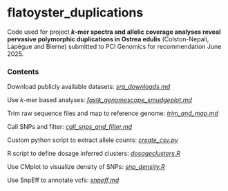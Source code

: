 # flatoyster_duplications
Code used for project ***k*-mer spectra and allelic coverage analyses reveal pervasive polymorphic duplications in Ostrea edulis** (Colston-Nepali, Lapègue and Bierne) submitted to PCI Genomics for recommendation June 2025.

### Contents ###
Download publicly available datasets: [*sra_downloads.md*](https://github.com/lilymaya/flatoyster_duplications/blob/main/sra_downloads.md)

Use *k*-mer based analyses: [*fastk_genomescope_smudgeplot.md*](https://github.com/lilymaya/flatoyster_duplications/blob/main/fastk_genomescope_smudgeplot.md)

Trim raw sequence files and map to reference genome: [*trim_and_map.md*](https://github.com/lilymaya/flatoyster_duplications/blob/main/trim_and_map.md)

Call SNPs and filter: [*call_snps_and_filter.md*](https://github.com/lilymaya/flatoyster_duplications/blob/main/call_snps_and_filter.md)

Custom python script to extract allele counts: [*create_csv.py*](https://github.com/lilymaya/flatoyster_duplications/blob/main/create_csv.py)

R script to define dosage inferred clusters: [*dosageclusters.R*](https://github.com/lilymaya/flatoyster_duplications/blob/main/dosageclusters.R)

Use CMplot to visualize density of SNPs: [*snp_density.R*](https://github.com/lilymaya/flatoyster_duplications/blob/main/snp_density.R)

Use SnpEff to annotate vcfs: [*snpeff.md*](https://github.com/lilymaya/flatoyster_duplications/blob/main/snpeff.md)

